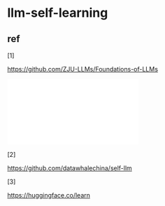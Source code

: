 # llm-self-learning

## ref
[1]

https://github.com/ZJU-LLMs/Foundations-of-LLMs

<iframe src="//player.bilibili.com/player.html?isOutside=true&aid=113750984168088&bvid=BV1PB6XYFET2&cid=25739924120&p=1" scrolling="no" border="0" frameborder="no" framespacing="0" allowfullscreen="true"></iframe>

[2]

https://github.com/datawhalechina/self-llm


[3]

https://huggingface.co/learn
